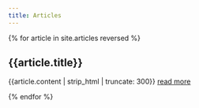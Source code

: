 ```yaml
---
title: Articles
---
```


{% for article in site.articles reversed %}
<article class="card" onclick="location.href='{{article.url}}'" style="background-image: url('{{article.thumbnail}}')">
    <h2>{{article.title}}</h2>
    <p>{{article.content | strip_html | truncate: 300}} <a href="{{article.url}}">read more</a></p>
</article>
{% endfor %}